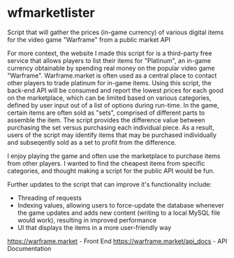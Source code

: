 # wfmarketlister
Script that will gather the prices (in-game currency) of various digital items for the video game "Warframe" from a public market API

For more context, the website I made this script for is a third-party free service that allows players to list their items for "Platinum", an in-game currency obtainable by spending real money on the popular video game "Warframe".
Warframe.market is often used as a central place to contact other players to trade platinum for in-game items. Using this script, the back-end API will be consumed and report the lowest prices for each good on the marketplace, 
which can be limited based on various categories, defined by user input out of a list of options during run-time. In the game, certain items are often sold as "sets", comprised of different parts to assemble the item. The script
provides the difference value between purchasing the set versus purchasing each individual piece. As a result, users of the script may identify items that may be purchased individually and subseqently sold as a set to profit from the difference.

I enjoy playing the game and often use the marketplace to purchase items from other players. I wanted to find the cheapest items from specific categories, and thought making a script for the public API would be fun.

Further updates to the script that can improve it's functionality include:
* Threading of requests
* Indexing values, allowing users to force-update the database whenever the game updates and adds new content (writing to a local MySQL file would work), resulting in improved performance
* UI that displays the items in a more user-friendly way

https://warframe.market - Front End
https://warframe.market/api_docs - API Documentation
